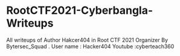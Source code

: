 # RootCTF2021-Cyberbangla-Writeups
All writeups of Author Hakcer404 in Root CTF 2021 Organizer By Bytersec_Squad .
User name : Hacker404
Youtube :cyberteach360
